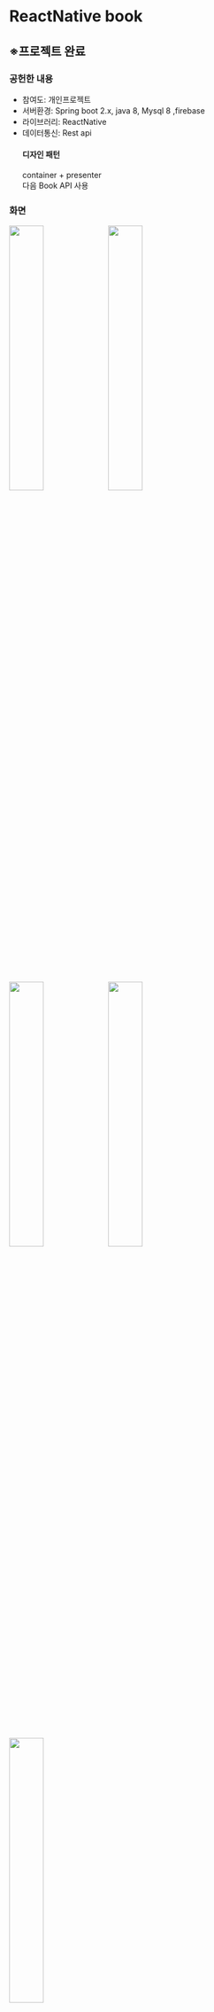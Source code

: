 # ReactNative book
<h2>※프로젝트 완료</h2>
<h3>공헌한 내용</h3>
<ul>
  <li>참여도: 개인프로젝트</li>
  <li>서버환경: Spring boot 2.x, java 8, Mysql 8 ,firebase </li>
  <li>라이브러리: ReactNative </li>
  <li>데이터통신: Rest api </li>
  <h4>디자인 패턴</h4>
  container + presenter</br>
  다음 Book API 사용</br>
  
</ul>
<h3>화면</h3>
<img src="https://user-images.githubusercontent.com/35258834/99064535-69f1e400-25e9-11eb-927a-396a337f6274.jpg" width="35%" align="left">
<img src="https://user-images.githubusercontent.com/35258834/99064949-02886400-25ea-11eb-8d8e-4670710649d5.jpg" width="35%" align="left">
<img src="https://user-images.githubusercontent.com/35258834/99066259-fdc4af80-25eb-11eb-8634-1e7efad4bddc.jpg" width="35%" align="left">
<img src="https://user-images.githubusercontent.com/35258834/99065047-2a77c780-25ea-11eb-8705-97725a6d389f.jpg" width="35%" align="left">
<img src="https://user-images.githubusercontent.com/35258834/99065480-cd304600-25ea-11eb-9327-b3b21a362b61.jpg" width="35%" align="left">
